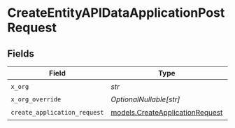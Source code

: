 # CreateEntityAPIDataApplicationPostRequest


## Fields

| Field                                                                    | Type                                                                     | Required                                                                 | Description                                                              |
| ------------------------------------------------------------------------ | ------------------------------------------------------------------------ | ------------------------------------------------------------------------ | ------------------------------------------------------------------------ |
| `x_org`                                                                  | *str*                                                                    | :heavy_check_mark:                                                       | N/A                                                                      |
| `x_org_override`                                                         | *OptionalNullable[str]*                                                  | :heavy_minus_sign:                                                       | N/A                                                                      |
| `create_application_request`                                             | [models.CreateApplicationRequest](../models/createapplicationrequest.md) | :heavy_check_mark:                                                       | N/A                                                                      |